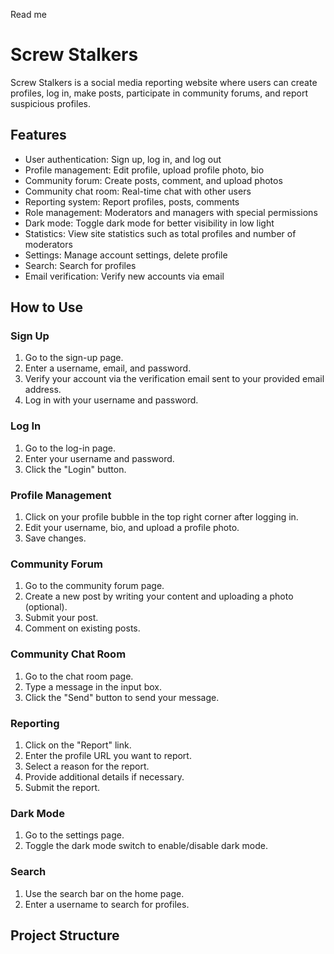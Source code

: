 Read me

# Screw Stalkers

Screw Stalkers is a social media reporting website where users can create profiles, log in, make posts, participate in community forums, and report suspicious profiles. 

## Features

- User authentication: Sign up, log in, and log out
- Profile management: Edit profile, upload profile photo, bio
- Community forum: Create posts, comment, and upload photos
- Community chat room: Real-time chat with other users
- Reporting system: Report profiles, posts, comments
- Role management: Moderators and managers with special permissions
- Dark mode: Toggle dark mode for better visibility in low light
- Statistics: View site statistics such as total profiles and number of moderators
- Settings: Manage account settings, delete profile
- Search: Search for profiles
- Email verification: Verify new accounts via email

## How to Use

### Sign Up

1. Go to the sign-up page.
2. Enter a username, email, and password.
3. Verify your account via the verification email sent to your provided email address.
4. Log in with your username and password.

### Log In

1. Go to the log-in page.
2. Enter your username and password.
3. Click the "Login" button.

### Profile Management

1. Click on your profile bubble in the top right corner after logging in.
2. Edit your username, bio, and upload a profile photo.
3. Save changes.

### Community Forum

1. Go to the community forum page.
2. Create a new post by writing your content and uploading a photo (optional).
3. Submit your post.
4. Comment on existing posts.

### Community Chat Room

1. Go to the chat room page.
2. Type a message in the input box.
3. Click the "Send" button to send your message.

### Reporting

1. Click on the "Report" link.
2. Enter the profile URL you want to report.
3. Select a reason for the report.
4. Provide additional details if necessary.
5. Submit the report.

### Dark Mode

1. Go to the settings page.
2. Toggle the dark mode switch to enable/disable dark mode.

### Search

1. Use the search bar on the home page.
2. Enter a username to search for profiles.

## Project Structure
